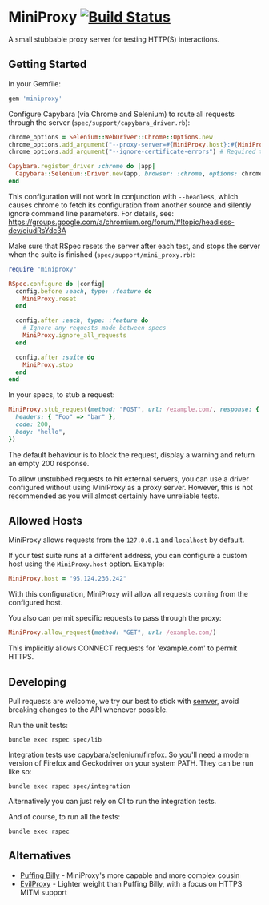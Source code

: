 # MiniProxy [![Build Status](https://travis-ci.org/conversation/miniproxy.svg?branch=master)](https://travis-ci.org/conversation/miniproxy)

A small stubbable proxy server for testing HTTP(S) interactions.


## Getting Started

In your Gemfile:

```ruby
gem 'miniproxy'
```

Configure Capybara (via Chrome and Selenium) to route all requests through the server (`spec/support/capybara_driver.rb`):

```ruby
chrome_options = Selenium::WebDriver::Chrome::Options.new
chrome_options.add_argument("--proxy-server=#{MiniProxy.host}:#{MiniProxy.port}")
chrome_options.add_argument("--ignore-certificate-errors") # Required to test HTTPS

Capybara.register_driver :chrome do |app|
  Capybara::Selenium::Driver.new(app, browser: :chrome, options: chrome_options)
end
```

This configuration will not work in conjunction with `--headless`, which causes chrome to fetch its configuration
from another source and silently ignore command line parameters. For details, see:
https://groups.google.com/a/chromium.org/forum/#!topic/headless-dev/eiudRsYdc3A

Make sure that RSpec resets the server after each test, and stops the server when the suite is finished (`spec/support/mini_proxy.rb`):

```ruby
require "miniproxy"

RSpec.configure do |config|
  config.before :each, type: :feature do
    MiniProxy.reset
  end

  config.after :each, type: :feature do
    # Ignore any requests made between specs
    MiniProxy.ignore_all_requests
  end

  config.after :suite do
    MiniProxy.stop
  end
end
```

In your specs, to stub a request:

```ruby
MiniProxy.stub_request(method: "POST", url: /example.com/, response: {
  headers: { "Foo" => "bar" },
  code: 200,
  body: "hello",
})
```

The default behaviour is to block the request, display a warning and return an empty 200 response.

To allow unstubbed requests to hit external servers, you can use a driver configured without using MiniProxy as a proxy server. However, this is not recommended as you will almost certainly have unreliable tests.

## Allowed Hosts

MiniProxy allows requests from the `127.0.0.1` and `localhost` by default.

If your test suite runs at a different address, you can configure a custom host using the `MiniProxy.host` option. Example:

```ruby
MiniProxy.host = "95.124.236.242"
```

With this configuration, MiniProxy will allow all requests coming from the configured host.

You also can permit specific requests to pass through the proxy:

```ruby
MiniProxy.allow_request(method: "GET", url: /example.com/)
```

This implicitly allows CONNECT requests for 'example.com' to permit HTTPS.

## Developing

Pull requests are welcome, we try our best to stick with [semver](https://semver.org/), avoid breaking changes to the API whenever possible.

Run the unit tests:

```
bundle exec rspec spec/lib
```

Integration tests use capybara/selenium/firefox. So you'll need a modern version of Firefox and Geckodriver on your system PATH. They can be run like so:

```
bundle exec rspec spec/integration
```

Alternatively you can just rely on CI to run the integration tests.

And of course, to run all the tests:

```
bundle exec rspec
```

## Alternatives

- [Puffing Billy](https://github.com/oesmith/puffing-billy) - MiniProxy's more capable and more complex cousin
- [EvilProxy](https://github.com/bbtfr/evil-proxy) - Lighter weight than Puffing Billy, with a focus on HTTPS MITM support
